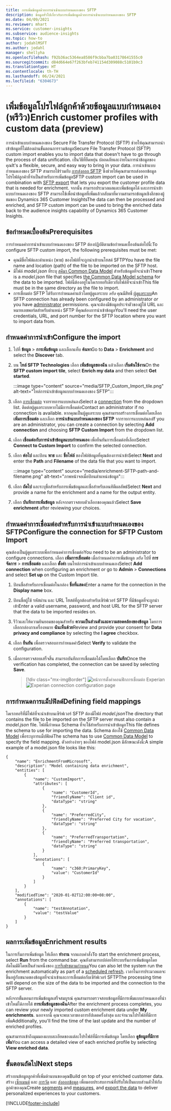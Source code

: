 ```yaml
---
title: การเพิ่มข้อมูลด้วยการนําเข้าแบบกําหนดเองของ SFTP
description: ข้อมูลทั่วไปเกี่ยวกับการเพิ่มข้อมูลด้วยการนําเข้าแบบกําหนดเองของ SFTP
ms.date: 04/09/2021
ms.reviewer: mhart
ms.service: customer-insights
ms.subservice: audience-insights
ms.topic: how-to
author: jodahlMSFT
ms.author: jodahl
manager: shellyha
ms.openlocfilehash: f92b36ac5364ea8586f9cbba7ba03178641555c0
ms.sourcegitcommit: d84d664e67f263bfeb741154d309088c5101b9c3
ms.translationtype: HT
ms.contentlocale: th-TH
ms.lasthandoff: 06/24/2021
ms.locfileid: "6304673"
---
```

# <a name="enrich-customer-profiles-with-custom-data-preview"></a><span data-ttu-id="f4f40-103">เพิ่มข้อมูลโปรไฟล์ลูกค้าด้วยข้อมูลแบบกำหนดเอง (พรีวิว)</span><span class="sxs-lookup"><span data-stu-id="f4f40-103">Enrich customer profiles with custom data (preview)</span></span>

<span data-ttu-id="f4f40-104">การนำเข้าแบบกำหนดเองของ Secure File Transfer Protocol (SFTP) ช่วยให้คุณสามารถนำเข้าข้อมูลที่ไม่ต้องผ่านขั้นตอนการรวมข้อมูล</span><span class="sxs-lookup"><span data-stu-id="f4f40-104">Secure File Transfer Protocol (SFTP) custom import enables you to import data that doesn't have to go through the process of data unification.</span></span> <span data-ttu-id="f4f40-105">เป็นวิธีที่ยืดหยุ่น ปลอดภัยและง่ายในการนำข้อมูลของคุณ</span><span class="sxs-lookup"><span data-stu-id="f4f40-105">It's a flexible, secure, and easy way to bring in your data.</span></span> <span data-ttu-id="f4f40-106">การนำเข้าแบบกำหนดเองของ SFTP สามารถใช้ร่วมกับ [การส่งออก SFTP](export-sftp.md) ซึ่งช่วยให้คุณสามารถส่งออกข้อมูลโปรไฟล์ลูกค้าที่จำเป็นสำหรับการเพิ่มข้อมูล</span><span class="sxs-lookup"><span data-stu-id="f4f40-106">SFTP custom import can be used in combination with [SFTP export](export-sftp.md) that lets you export the customer profile data that is needed for enrichment.</span></span> <span data-ttu-id="f4f40-107">จากนั้น สามารถประมวลผลและเพิ่มข้อมูลได้ และการนำเข้าแบบกำหนดเองของ SFTP สามารถใช้เพื่อนำข้อมูลที่เพิ่มแล้วกลับมาที่ความสามารถข้อมูลเชิงลึกของผู้ชมของ Dynamics 365 Customer Insights</span><span class="sxs-lookup"><span data-stu-id="f4f40-107">The data can then be processed and enriched, and SFTP custom import can be used to bring the enriched data back to the audience insights capability of Dynamics 365 Customer Insights.</span></span>

## <a name="prerequisites"></a><span data-ttu-id="f4f40-108">ข้อกำหนดเบื้องต้น</span><span class="sxs-lookup"><span data-stu-id="f4f40-108">Prerequisites</span></span>

<span data-ttu-id="f4f40-109">การกำหนดค่าการนําเข้าแบบกําหนดเองของ SFTP ต้องปฏิบัติตามข้อกำหนดเบื้องต้นต่อไปนี้:</span><span class="sxs-lookup"><span data-stu-id="f4f40-109">To configure SFTP custom import, the following prerequisites must be met:</span></span>

- <span data-ttu-id="f4f40-110">คุณมีชื่อไฟล์และตำแหน่ง (พาธ) ของไฟล์ที่จะถูกนำเข้าบนโฮสต์ SFTP</span><span class="sxs-lookup"><span data-stu-id="f4f40-110">You have the file name and location (path) of the file to be imported on the SFTP host.</span></span>
- <span data-ttu-id="f4f40-111">มีไฟล์ *model.json* ที่ระบุ [สคีมา Common Data Model](/common-data-model/) สำหรับข้อมูลที่จะนำเข้า</span><span class="sxs-lookup"><span data-stu-id="f4f40-111">There is a *model.json* file that specifies [the Common Data Model schema](/common-data-model/) for the data to be imported.</span></span> <span data-ttu-id="f4f40-112">ไฟล์นี้ต้องอยู่ในไดเรกทอรีเดียวกับไฟล์ที่จะนำเข้า</span><span class="sxs-lookup"><span data-stu-id="f4f40-112">This file must be in the same directory as the file to import.</span></span>
- <span data-ttu-id="f4f40-113">การเชื่อมต่อ SFTP ได้รับการกำหนดค่าแล้วโดยผู้ดูแลระบบ *หรือ* คุณมีสิทธิ์ [ผู้ดูแลระบบ](permissions.md#administrator)</span><span class="sxs-lookup"><span data-stu-id="f4f40-113">An SFTP connection has already been configured by an administrator *or* you have [administrator](permissions.md#administrator) permissions.</span></span> <span data-ttu-id="f4f40-114">คุณจะต้องมีข้อมูลประจำตัวของผู้ใช้ URL และหมายเลขพอร์ตสำหรับตำแหน่ง SFTP ที่คุณต้องการนำเข้าข้อมูล</span><span class="sxs-lookup"><span data-stu-id="f4f40-114">You'll need the user credentials, URL, and port number for the SFTP location where you want to import data from.</span></span>


## <a name="configure-the-import"></a><span data-ttu-id="f4f40-115">กำหนดค่าการนำเข้า</span><span class="sxs-lookup"><span data-stu-id="f4f40-115">Configure the import</span></span>

1. <span data-ttu-id="f4f40-116">ไปที่ **ข้อมูล** > **การเพิ่มข้อมูล** และเลือกแท็บ **ค้นหา**</span><span class="sxs-lookup"><span data-stu-id="f4f40-116">Go to **Data** > **Enrichment** and select the **Discover** tab.</span></span>

1. <span data-ttu-id="f4f40-117">บน **ไทล์ SFTP Technologies** เลือก **เพิ่มข้อมูลของฉัน** แล้วเลือก **เริ่มต้นใช้งาน**</span><span class="sxs-lookup"><span data-stu-id="f4f40-117">On the **SFTP custom import tile**, select **Enrich my data** and then select **Get started**.</span></span>

   :::image type="content" source="media/SFTP_Custom_Import_tile.png" alt-text="ไทล์การนำเข้าข้อมูลแบบกำหนดเองของ SFTP":::

1. <span data-ttu-id="f4f40-119">เลือก [การเชื่อมต่อ](connections.md) จากรายการแบบหล่นลง</span><span class="sxs-lookup"><span data-stu-id="f4f40-119">Select a [connection](connections.md) from the dropdown list.</span></span> <span data-ttu-id="f4f40-120">ติดต่อผู้ดูแลระบบหากไม่มีการเชื่อมต่อ</span><span class="sxs-lookup"><span data-stu-id="f4f40-120">Contact an administrator if no connection is available.</span></span> <span data-ttu-id="f4f40-121">หากคุณเป็นผู้ดูแลระบบ คุณสามารถสร้างการเชื่อมต่อโดยเลือก **เพิ่มการเชื่อมต่อ** และเลือก **การนําเข้าแบบกําหนดเองของ SFTP** จากรายการแบบหล่นลง</span><span class="sxs-lookup"><span data-stu-id="f4f40-121">If you are an administrator, you can create a connection by selecting **Add connection** and choosing **SFTP Custom Import** from the dropdown list.</span></span>

1. <span data-ttu-id="f4f40-122">เลือก **เชื่อมต่อกับการนำเข้าข้อมูลแบบกำหนดเอง** เพื่อยืนยันการเชื่อมต่อที่เลือก</span><span class="sxs-lookup"><span data-stu-id="f4f40-122">Select **Connect to Custom Import** to confirm the selected connection.</span></span>

1.  <span data-ttu-id="f4f40-123">เลือก **ต่อไป** และป้อน **พาธ** และ **ชื่อไฟล์** ของไฟล์ข้อมูลที่คุณต้องการนำเข้า</span><span class="sxs-lookup"><span data-stu-id="f4f40-123">Select **Next** and enter the **Path** and **Filename** of the data file that you want to import.</span></span>

    :::image type="content" source="media/enrichment-SFTP-path-and-filename.png" alt-text="ภาพหน้าจอเมื่อป้อนตำแหน่งข้อมูล":::

1. <span data-ttu-id="f4f40-125">เลือก **ถัดไป** และระบุชื่อสำหรับการเพิ่มข้อมูลและชื่อสำหรับเอนทิตีผลลัพธ์</span><span class="sxs-lookup"><span data-stu-id="f4f40-125">Select **Next** and provide a name for the enrichment and a name for the output entity.</span></span> 

1. <span data-ttu-id="f4f40-126">เลือก **บันทึกการเพิ่มข้อมูล** หลังจากตรวจสอบตัวเลือกของคุณแล้ว</span><span class="sxs-lookup"><span data-stu-id="f4f40-126">Select **Save enrichment** after reviewing your choices.</span></span>

## <a name="configure-the-connection-for-sftp-custom-import"></a><span data-ttu-id="f4f40-127">กำหนดค่าการเชื่อมต่อสำหรับการนำเข้าแบบกำหนดเองของ SFTP</span><span class="sxs-lookup"><span data-stu-id="f4f40-127">Configure the connection for SFTP Custom Import</span></span> 

<span data-ttu-id="f4f40-128">คุณต้องเป็นผู้ดูแลระบบเพื่อกำหนดค่าการเชื่อมต่อ</span><span class="sxs-lookup"><span data-stu-id="f4f40-128">You need to be an administrator to configure connections.</span></span> <span data-ttu-id="f4f40-129">เลือก **เพิ่มการเชื่อมต่อ** เมื่อกำหนดค่าการเพิ่มข้อมูล *หรือ* ไปที่ **การจัดการ** > **การเชื่อมต่อ** และเลือก **ตั้งค่า** บนไทล์การนำเข้าแบบกำหนดเอง</span><span class="sxs-lookup"><span data-stu-id="f4f40-129">Select **Add connection** when configuring an enrichment *or* go to **Admin** > **Connections** and select **Set up** on the Custom Import tile.</span></span>

1. <span data-ttu-id="f4f40-130">ป้อนชื่อสำหรับการเชื่อมต่อในกล่อง **ชื่อที่แสดง**</span><span class="sxs-lookup"><span data-stu-id="f4f40-130">Enter a name for the connection in the **Display name** box.</span></span>

1. <span data-ttu-id="f4f40-131">ป้อนชื่อผู้ใช้ รหัสผ่าน และ URL โฮสต์ที่ถูกต้องสำหรับเซิร์ฟเวอร์ SFTP ที่มีข้อมูลที่จะถูกนำเข้า</span><span class="sxs-lookup"><span data-stu-id="f4f40-131">Enter a valid username, password, and host URL for the SFTP server that the data to be imported resides on.</span></span>

1. <span data-ttu-id="f4f40-132">รีวิวและให้ความยินยอมของคุณสำหรับ **ความเป็นส่วนตัวและความสอดคล้องของข้อมูล** โดยการเลือกกล่องกาเครื่องหมาย **ฉันเห็นด้วย**</span><span class="sxs-lookup"><span data-stu-id="f4f40-132">Review and provide your consent for **Data privacy and compliance** by selecting the **I agree** checkbox.</span></span>

1. <span data-ttu-id="f4f40-133">เลือก **ยืนยัน** เพื่อตรวจสอบการกำหนดค่า</span><span class="sxs-lookup"><span data-stu-id="f4f40-133">Select **Verify** to validate the configuration.</span></span>

1. <span data-ttu-id="f4f40-134">เมื่อการตรวจสอบเสร็จสิ้น สามารถบันทึกการเชื่อมต่อได้โดยเลือก **บันทึก**</span><span class="sxs-lookup"><span data-stu-id="f4f40-134">Once the verification has completed, the connection can be saved by selecting **Save**.</span></span>

   > [!div class="mx-imgBorder"]
   > <span data-ttu-id="f4f40-135">![หน้าการตั้งค่าคอนฟิกการเชื่อมต่อ Experian](media/enrichment-SFTP-connection.png "หน้าการตั้งค่าคอนฟิกการเชื่อมต่อ Experian")</span><span class="sxs-lookup"><span data-stu-id="f4f40-135">![Experian connection configuration page](media/enrichment-SFTP-connection.png "Experian connection configuration page")</span></span>


## <a name="defining-field-mappings"></a><span data-ttu-id="f4f40-136">การกำหนดการแม็ปฟิลด์</span><span class="sxs-lookup"><span data-stu-id="f4f40-136">Defining field mappings</span></span> 

<span data-ttu-id="f4f40-137">ไดเรกทอรีที่มีไฟล์ที่จะนำเข้าบนเซิร์ฟเวอร์ SFTP ต้องมีไฟล์ *model.json*</span><span class="sxs-lookup"><span data-stu-id="f4f40-137">The directory that contains the file to be imported on the SFTP server must also contain a *model.json* file.</span></span> <span data-ttu-id="f4f40-138">ไฟล์นี้กำหนด Schema ที่จะใช้สำหรับการนำเข้าข้อมูล</span><span class="sxs-lookup"><span data-stu-id="f4f40-138">This file defines the schema to use for importing the data.</span></span> <span data-ttu-id="f4f40-139">Schema ต้องใช้ [Common Data Model](/common-data-model/) เพื่อระบุการแม็ปฟิลด์</span><span class="sxs-lookup"><span data-stu-id="f4f40-139">The schema has to use [Common Data Model](/common-data-model/) to specify the field mapping.</span></span> <span data-ttu-id="f4f40-140">ตัวอย่างง่ายๆ ของไฟล์ model.json มีลักษณะดังนี้:</span><span class="sxs-lookup"><span data-stu-id="f4f40-140">A simple example of a model.json file looks like this:</span></span>

```
{
    "name": "EnrichmentFromMicrosoft",
    "description": "Model containing data enrichment",
    "entities": [
        {
            "name": "CustomImport",
            "attributes": [
                {
                    "name": "CustomerId",
                    "friendlyName": "Client id",
                    "dataType": "string"
                },
                {
                    "name": "PreferredCity",
                    "friendlyName": "Preferred City for vacation",
                    "dataType": "string"
                },
                {
                    "name": "PreferredTransportation",
                    "friendlyName": "Preferred transportation",
                    "dataType": "string"
                }
            ],
            "annotations": [
                {
                    "name": "c360:PrimaryKey",
                    "value": "CustomerId"
                }
            ]
        }
    ],
    "modifiedTime": "2020-01-02T12:00:00+08:00",
    "annotations": [
        {
            "name": "testAnnotation",
            "value": "testValue"
        }
    ]
}
```

## <a name="enrichment-results"></a><span data-ttu-id="f4f40-141">ผลการเพิ่มข้อมูล</span><span class="sxs-lookup"><span data-stu-id="f4f40-141">Enrichment results</span></span>

<span data-ttu-id="f4f40-142">ในการเริ่มการเพิ่มข้อมูล ให้เลือก **ทำงาน** จากแถบคำสั่ง</span><span class="sxs-lookup"><span data-stu-id="f4f40-142">To start the enrichment process, select **Run** from the command bar.</span></span> <span data-ttu-id="f4f40-143">คุณยังสามารถปล่อยให้ระบบรันการเพิ่มข้อมูลโดยอัตโนมัติโดยเป็นส่วนหนึ่งของ [การรีเฟรชตามกำหนด](system.md#schedule-tab)</span><span class="sxs-lookup"><span data-stu-id="f4f40-143">You can also let the system run the enrichment automatically as part of a [scheduled refresh](system.md#schedule-tab).</span></span> <span data-ttu-id="f4f40-144">เวลาในการประมวลผลจะขึ้นอยู่กับขนาดของข้อมูลที่จะนำเข้าและการเชื่อมต่อกับเซิร์ฟเวอร์ SFTP</span><span class="sxs-lookup"><span data-stu-id="f4f40-144">The processing time will depend on the size of the data to be imported and the connection to the SFTP server.</span></span>

<span data-ttu-id="f4f40-145">หลังจากขั้นตอนการเพิ่มข้อมูลเสร็จสมบูรณ์ คุณสามารถตรวจสอบข้อมูลที่มีการเพิ่มแบบกำหนดเองที่นำเข้าใหม่ได้ภายใต้ **การเพิ่มข้อมูลของฉัน**</span><span class="sxs-lookup"><span data-stu-id="f4f40-145">After the enrichment process completes, you can review your newly imported custom enrichment data under **My enrichments**.</span></span> <span data-ttu-id="f4f40-146">นอกจากนี้ คุณจะพบเวลาของการอัปเดตครั้งล่าสุด และจำนวนโปรไฟล์ที่มีการเพิ่ม</span><span class="sxs-lookup"><span data-stu-id="f4f40-146">Additionally, you'll find the time of the last update and the number of enriched profiles.</span></span>

<span data-ttu-id="f4f40-147">คุณสามารถเข้าถึงมุมมองแบบละเอียดของแต่ละโปรไฟล์ที่มีการเพิ่มข้อมูล โดยเลือก **ดูข้อมูลที่มีการเพิ่ม**</span><span class="sxs-lookup"><span data-stu-id="f4f40-147">You can access a detailed view of each enriched profile by selecting **View enriched data**.</span></span>

## <a name="next-steps"></a><span data-ttu-id="f4f40-148">ขั้นตอนถัดไป</span><span class="sxs-lookup"><span data-stu-id="f4f40-148">Next steps</span></span>

<span data-ttu-id="f4f40-149">สร้างบนข้อมูลลูกค้าที่เพิ่มด้านบนของคุณ</span><span class="sxs-lookup"><span data-stu-id="f4f40-149">Build on top of your enriched customer data.</span></span> <span data-ttu-id="f4f40-150">สร้าง [เซ็กเมนต์](segments.md) และ [การวัด](measures.md) และ [ส่งออกข้อมูล](export-destinations.md) เพื่อมอบประสบการณ์ที่ปรับให้เป็นแบบส่วนตัวให้กับลูกค้าของคุณ</span><span class="sxs-lookup"><span data-stu-id="f4f40-150">Create [segments](segments.md) and [measures](measures.md), and [export the data](export-destinations.md) to deliver personalized experiences to your customers.</span></span>

[!INCLUDE[footer-include](../includes/footer-banner.md)]
